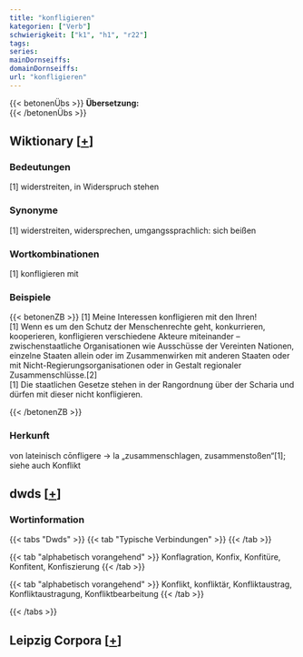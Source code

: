 ```yaml
---
title: "konfligieren"
kategorien: ["Verb"]
schwierigkeit: ["k1", "h1", "r22"]
tags:
series:
mainDornseiffs:
domainDornseiffs:
url: "konfligieren"
---
```


{{< betonenÜbs >}}
**Übersetzung:**  
{{< /betonenÜbs >}}

## Wiktionary [[+](https://de.wiktionary.org/wiki/konfligieren)]

### Bedeutungen
[1] widerstreiten, in Widerspruch stehen  

### Synonyme
[1] widerstreiten, widersprechen, umgangssprachlich: sich beißen  

### Wortkombinationen
[1] konfligieren mit  

### Beispiele
{{< betonenZB >}}
[1] Meine Interessen konfligieren mit den Ihren!  
[1] Wenn es um den Schutz der Menschenrechte geht, konkurrieren, kooperieren, konfligieren verschiedene Akteure miteinander – zwischenstaatliche Organisationen wie Ausschüsse der Vereinten Nationen, einzelne Staaten allein oder im Zusammenwirken mit anderen Staaten oder mit Nicht-Regierungsorganisationen oder in Gestalt regionaler Zusammenschlüsse.[2]  
[1] Die staatlichen Gesetze stehen in der Rangordnung über der Scharia und dürfen mit dieser nicht konfligieren.  

{{< /betonenZB >}}
### Herkunft
von lateinisch cōnfligere → la „zusammenschlagen, zusammenstoßen“[1]; siehe auch Konflikt  



## dwds [[+](https://www.dwds.de/wb/konfligieren)]

### Wortinformation
{{< tabs "Dwds" >}}
{{< tab "Typische Verbindungen" >}}
{{< /tab >}}

{{< tab "alphabetisch vorangehend" >}}
Konflagration, Konfix, Konfitüre, Konfitent, Konfiszierung
{{< /tab >}}

{{< tab "alphabetisch vorangehend" >}}
Konflikt, konfliktär, Konfliktaustrag, Konfliktaustragung, Konfliktbearbeitung
{{< /tab >}}

{{< /tabs >}}

## Leipzig Corpora [[+](https://corpora.uni-leipzig.de/en/res?word=konfligieren&corpusId=deu_newscrawl-public_2018)]

